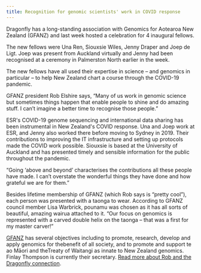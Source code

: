 ```yaml
---
title: Recognition for genomic scientists' work in COVID response
---
```

Dragonfly has a long-standing association with Genomics for Aotearoa New Zealand (GFANZ) and last week hosted a celebration for 4 inaugural fellows.

<!--more-->

The new fellows were Una Ren, Siouxsie Wiles, Jenny Draper and Joep de Ligt. Joep was present from Auckland virtually and Jenny had been recognised at a ceremony in Palmerston North earlier in the week.

The new fellows have all used their expertise in science – and genomics in particular – to help New Zealand chart a course through the COVID-19 pandemic.

GFANZ president Rob Elshire says, “Many of us work in genomic science but sometimes things happen that enable people to shine and do amazing stuff. I can’t imagine a better time to recognise those people.”

ESR's COVID-19 genome sequencing and international data sharing has been instrumental in New Zealand's COVID response. Una and Joep work at ESR, and Jenny also worked there before moving to Sydney in 2019. Their contributions to improving the IT infrastructure and setting up protocols made the COVID work possible. Siouxsie is based at the University of Auckland and has presented timely and sensible information for the public throughout the pandemic.

“Going ‘above and beyond’ characterises the contributions all these people have made. I can’t overstate the wonderful things they have done and how grateful we are for them.”

Besides lifetime membership of GFANZ (which Rob says is “pretty cool”), each person was presented with a taonga to wear. According to GFANZ council member Lisa Warbrick, pounamu was chosen as it has all sorts of beautiful, amazing wairua attached to it. “Our focus on genomics is represented with a carved double helix on the taonga – that was a first for my master carver!”

[GFANZ](https://genomics.nz/) has several objectives including to ​promote,​ ​research,​ ​develop​ ​and​ ​apply​ ​genomics​ ​for​ ​the​ ​benefit​ ​of​ ​all​ ​society, and to ​promote​ ​and​ ​support​ ​te​ ​ao​ ​Māori​ ​and​ ​the​ ​Treaty​ ​of​ ​Waitangi​ ​as​ ​innate​ ​to​ ​New Zealand​ ​genomics. Finlay Thompson is currently their secretary. [Read more about Rob and the Dragonfly connection](https://www.dragonfly.co.nz/news/2017-08-03-rob-elshire.html).
